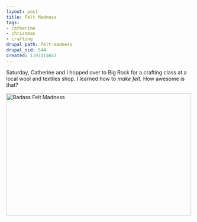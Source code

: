 ```yaml
--- 
layout: post
title: Felt Madness
tags: 
- catherine
- christmas
- crafting
drupal_path: felt-madness
drupal_nid: 544
created: 1197315657
---
```

Saturday, Catherine and I hopped over to Big Rock for a crafting class at a local wool and textiles shop. I learned how to <i>make felt.</i> How awesome is that?

<a href="http://www.flickr.com/photos/jeffeaton/2101615986/" title="Badass Felt Madness by jeffeaton, on Flickr"><img src="http://farm3.static.flickr.com/2019/2101615986_ff61327a9a.jpg" width="500" height="332" alt="Badass Felt Madness" /></a>
